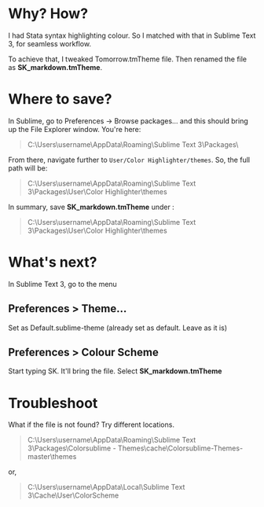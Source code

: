 
# Why? How?
I had Stata syntax highlighting colour.
So I matched with that in Sublime Text 3, for seamless workflow.

To achieve that, I tweaked Tomorrow.tmTheme file.
Then renamed the file as **SK_markdown.tmTheme**.

# Where to save?
In Sublime, go to Preferences -> Browse packages… and this should bring up the File Explorer window. You're here:
> C:\Users\username\AppData\Roaming\Sublime Text 3\Packages\

From there, navigate further to `User/Color Highlighter/themes`. So, the full path will be:
> C:\Users\username\AppData\Roaming\Sublime Text 3\Packages\User\Color Highlighter\themes

In summary, save **SK_markdown.tmTheme** under :
> C:\Users\username\AppData\Roaming\Sublime Text 3\Packages\User\Color Highlighter\themes

# What's next?
In Sublime Text 3, go to the menu

## Preferences > Theme...
Set as Default.sublime-theme
(already set as default. Leave as it is)

## Preferences > Colour Scheme
Start typing SK.
It'll bring the file.
Select **SK_markdown.tmTheme**

# Troubleshoot
What if the file is not found? Try different locations.

> C:\Users\username\AppData\Roaming\Sublime Text 3\Packages\Colorsublime - Themes\cache\Colorsublime-Themes-master\themes

or,

> C:\Users\username\AppData\Local\Sublime Text 3\Cache\User\ColorScheme

 <!-- End  -->
